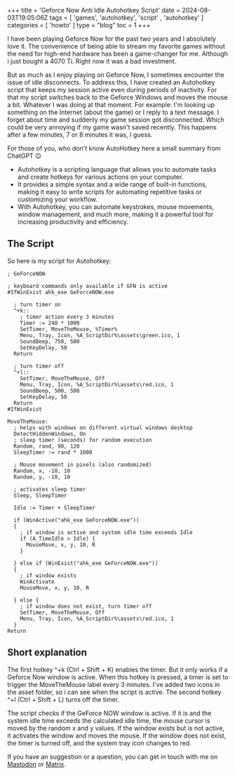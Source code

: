+++
title = 'Geforce Now Anti Idle Autohotkey Script'
date = 2024-08-03T19:05:06Z
tags = [ 'games', 'autohotkey', 'script' , 'autohotkey' ]
categories = [ 'howto' ]
type = "blog"
toc = 1
+++

I have been playing Geforce Now for the past two years and I absolutely love it. The convenience of being able to stream my favorite games without the need for high-end hardware has been a game-changer for me. Although i just bought a 4070 Ti. Right now it was a bad investment.  

But as much as I enjoy playing on Geforce Now, I sometimes encounter the issue of idle disconnects. To address this, I have created an Autohotkey script that keeps my session active even during periods of inactivity. For that my script switches back to the Geforce Windows and moves the mouse a bit. Whatever I was doing at that moment. For example: I'm looking up something on the Internet (about the game) or I reply to a text message. I forget about time and suddenly my game session got disconnected. Which could be very annoying if my game wasn't saved recently. This happens after a few minutes, 7 or 8 minutes it was, I guess.  

For those of you, who don't know AutoHotkey here a small summary from ChatGPT :wink:

* Autohotkey is a scripting language that allows you to automate tasks and create hotkeys for various actions on your computer.
* It provides a simple syntax and a wide range of built-in functions, making it easy to write scripts for automating repetitive tasks or customizing your workflow.
* With Autohotkey, you can automate keystrokes, mouse movements, window management, and much more, making it a powerful tool for increasing productivity and efficiency.

## The Script

So here is my script for Autohotkey:

```autohotkey
; GeForceNOW

; keyboard commands only available if GFN is active
#IfWinExist ahk_exe GeForceNOW.exe

  ; turn timer on
  ^+k::
    ; timer action every 3 minutes
    Timer := 240 * 1000
    SetTimer, MoveTheMouse, %Timer%
    Menu, Tray, Icon, %A_ScriptDir%\assets\green.ico, 1
    SoundBeep, 750, 500
    SetKeyDelay, 50
  Return

  ; turn timer off
  ^+l::
    SetTimer, MoveTheMouse, Off
    Menu, Tray, Icon, %A_ScriptDir%\assets\red.ico, 1
    SoundBeep, 500, 500
    SetKeyDelay, 50
  Return
#IfWinExist

MoveTheMouse:
  ; helps with windows on different virtual windows desktop
  DetectHiddenWindows, On
  ; sleep timer (seconds) for random execution
  Random, rand, 90, 120
  SleepTimer := rand * 1000

  ; Mouse movement in pixels (also randomized)
  Random, x, -10, 10
  Random, y, -10, 10

  ; activates sleep timer
  Sleep, SleepTimer

  Idle := Timer + SleepTimer

  if (WinActive("ahk_exe GeForceNOW.exe"))
  {
    ; if window is active and system idle time exceeds Idle
    if (A_TimeIdle > Idle) {
      MouseMove, x, y, 10, R
    }

  } else if (WinExist("ahk_exe GeForceNOW.exe"))
  {
    ; if window exists
    WinActivate
    MouseMove, x, y, 10, R

  } else {
    ; if window does not exist, turn timer off
    SetTimer, MoveTheMouse, Off
    Menu, Tray, Icon, %A_ScriptDir%\assets\red.ico, 1
  }
Return
```

## Short explanation

The first hotkey ^+k (Ctrl + Shift + K) enables the timer. But it only works if a Geforce Now window is active. When this hotkey is pressed, a timer is set to trigger the MoveTheMouse label every 3 minutes.  I've added two icons in the asset folder, so i can see when the script is active. The second hotkey ^+l (Ctrl + Shift + L) turns off the timer.  

The script checks if the GeForce NOW window is active. If it is and the system idle time exceeds the calculated idle time, the mouse cursor is moved by the random x and y values. If the window exists but is not active, it activates the window and moves the mouse. If the window does not exist, the timer is turned off, and the system tray icon changes to red.  

If you have an suggestion or a question, you can get in touch with me on [Mastodon](https://chaos.social/@cloonix/) or [Matrix](https://matrix.to/#/@cloonix:matrix.org).  
